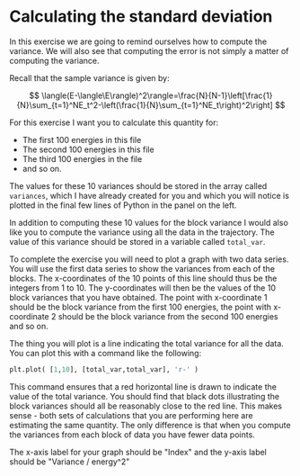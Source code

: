 # Calculating the standard deviation

In this exercise we are going to remind ourselves how to compute the variance.  We will also see that computing the error is not simply a matter of computing the variance.

Recall that the sample variance is given by:

$$
\langle(E-\langle\E\rangle)^2\rangle=\frac{N}{N-1}\left[\frac{1}{N}\sum_{t=1}^NE_t^2-\left(\frac{1}{N}\sum_{t=1}^NE_t\right)^2\right]
$$

For this exercise I want you to calculate this quantity for:

* The first 100 energies in this file
* The second 100 energies in this file
* The third 100 energies in the file 
* and so on. 

The values for these 10 variances should be stored in the array called `variances`, which I have already created for you and which you will notice is plotted in the final few lines of Python in the panel on the left.

In addition to computing these 10 values for the block variance I would also like you to compute the variance using all the data in the trajectory.  The value of this variance should be stored in a variable called `total_var`.  

To complete the exercise you will need to plot a graph with two data series.  You will use the first data series to show the variances from each of the blocks.  The x-coordinates of the 10 points of this line should thus be the integers
from 1 to 10.  The y-coordinates will then be the values of the 10 block variances that you have obtained.  The point with x-coordinate 1 should be the block variance from the first 100 energies, the point with x-coordinate 2 should be the block
variance from the second 100 energies and so on.

The thing you will plot is a line indicating the total variance for all the data.  You can plot this with a command like the following:

```python
plt.plot( [1,10], [total_var,total_var], 'r-' )
```

This command ensures that a red horizontal line is drawn to indicate the value of the total variance.  You should find that black dots illustrating the block variances should all be reasonably close to the red line.  This makes sense - both sets of calculations 
that you are performing here are estimating the same quantity.  The only difference is that when you compute the variances from each block of data you have fewer data points.

The x-axis label for your graph should be "Index" and the y-axis label should be "Variance / energy^2"  
